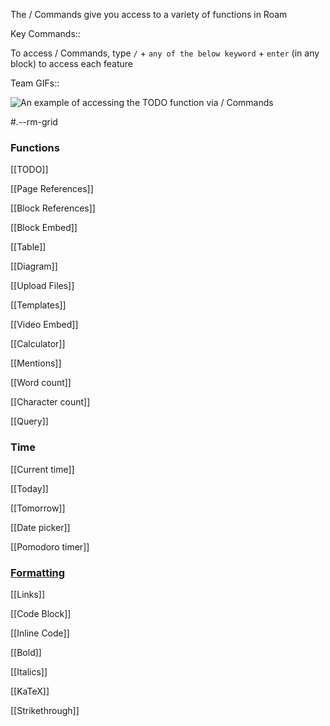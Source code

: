 The / Commands give you access to a variety of functions in Roam

Key Commands:: 

To access / Commands, type `/` + `any of the below keyword` + `enter` (in any block) to access each feature 

Team GIFs::

![An example of accessing the TODO function via / Commands](https://firebasestorage.googleapis.com/v0/b/firescript-577a2.appspot.com/o/imgs%2Fapp%2Fhelp-documentation%2FoebmqUA8lT.gif?alt=media&token=0567d373-7f43-4934-9d92-c5f5030b6e42)


#.--rm-grid 

### **Functions**

[[TODO]]

[[Page References]]

[[Block References]]

[[Block Embed]]

[[Table]]

[[Diagram]]

[[Upload Files]]

[[Templates]]

[[Video Embed]]

[[Calculator]]

[[Mentions]]

[[Word count]]

[[Character count]]

[[Query]]

### **Time**

[[Current time]]

[[Today]]

[[Tomorrow]]

[[Date picker]]

[[Pomodoro timer]]

### [Formatting]([[Formatting]])

[[Links]]

[[Code Block]]

[[Inline Code]]

[[Bold]]

[[Italics]]

[[KaTeX]]

[[Strikethrough]]

